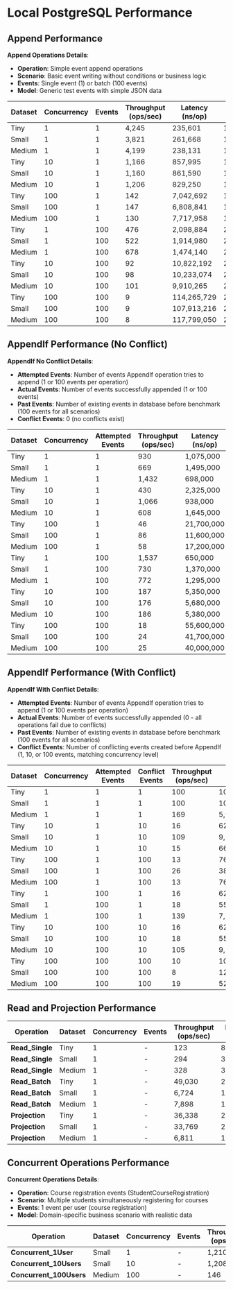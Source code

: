 # Local PostgreSQL Performance

## Append Performance

**Append Operations Details**:
- **Operation**: Simple event append operations
- **Scenario**: Basic event writing without conditions or business logic
- **Events**: Single event (1) or batch (100 events)
- **Model**: Generic test events with simple JSON data

| Dataset | Concurrency | Events | Throughput (ops/sec) | Latency (ns/op) | Memory (B/op) | Allocations |
|---------|-------------|--------|---------------------|-----------------|---------------|-------------|
| Tiny | 1 | 1 | 4,245 | 235,601 | 1,884 | 56 |
| Small | 1 | 1 | 3,821 | 261,668 | 1,888 | 56 |
| Medium | 1 | 1 | 4,199 | 238,131 | 1,882 | 56 |
| Tiny | 10 | 1 | 1,166 | 857,995 | 17,559 | 523 |
| Small | 10 | 1 | 1,160 | 861,590 | 17,554 | 523 |
| Medium | 10 | 1 | 1,206 | 829,250 | 17,548 | 523 |
| Tiny | 100 | 1 | 142 | 7,042,692 | 183,156 | 5,285 |
| Small | 100 | 1 | 147 | 6,808,841 | 182,705 | 5,275 |
| Medium | 100 | 1 | 130 | 7,717,958 | 182,656 | 5,277 |
| Tiny | 1 | 100 | 476 | 2,098,884 | 211,665 | 2,054 |
| Small | 1 | 100 | 522 | 1,914,980 | 211,276 | 2,053 |
| Medium | 1 | 100 | 678 | 1,474,140 | 211,359 | 2,053 |
| Tiny | 10 | 100 | 92 | 10,822,192 | 2,097,196 | 20,508 |
| Small | 10 | 100 | 98 | 10,233,074 | 2,095,527 | 20,500 |
| Medium | 10 | 100 | 101 | 9,910,265 | 2,094,603 | 20,491 |
| Tiny | 100 | 100 | 9 | 114,265,729 | 20,965,165 | 205,137 |
| Small | 100 | 100 | 9 | 107,913,216 | 20,962,283 | 205,131 |
| Medium | 100 | 100 | 8 | 117,799,050 | 20,956,685 | 205,081 |

## AppendIf Performance (No Conflict)

**AppendIf No Conflict Details**:
- **Attempted Events**: Number of events AppendIf operation tries to append (1 or 100 events per operation)
- **Actual Events**: Number of events successfully appended (1 or 100 events)
- **Past Events**: Number of existing events in database before benchmark (100 events for all scenarios)
- **Conflict Events**: 0 (no conflicts exist)

| Dataset | Concurrency | Attempted Events | Throughput (ops/sec) | Latency (ns/op) | Memory (B/op) | Allocations |
|---------|-------------|------------------|---------------------|-----------------|---------------|-------------|
| Tiny | 1 | 1 | 930 | 1,075,000 | 4,495 | 95 |
| Small | 1 | 1 | 669 | 1,495,000 | 4,488 | 95 |
| Medium | 1 | 1 | 1,432 | 698,000 | 4,476 | 95 |
| Tiny | 10 | 1 | 430 | 2,325,000 | 43,476 | 919 |
| Small | 10 | 1 | 1,066 | 938,000 | 43,475 | 922 |
| Medium | 10 | 1 | 608 | 1,645,000 | 43,448 | 920 |
| Tiny | 100 | 1 | 46 | 21,700,000 | 443,743 | 9,277 |
| Small | 100 | 1 | 86 | 11,600,000 | 441,366 | 9,265 |
| Medium | 100 | 1 | 58 | 17,200,000 | 441,418 | 9,264 |
| Tiny | 1 | 100 | 1,537 | 650,000 | 215,033 | 2,096 |
| Small | 1 | 100 | 730 | 1,370,000 | 213,939 | 2,093 |
| Medium | 1 | 100 | 772 | 1,295,000 | 213,828 | 2,092 |
| Tiny | 10 | 100 | 187 | 5,350,000 | 2,139,663 | 20,925 |
| Small | 10 | 100 | 176 | 5,680,000 | 2,136,595 | 20,905 |
| Medium | 10 | 100 | 186 | 5,380,000 | 2,135,081 | 20,893 |
| Tiny | 100 | 100 | 18 | 55,600,000 | 21,367,125 | 209,183 |
| Small | 100 | 100 | 24 | 41,700,000 | 21,366,958 | 209,105 |
| Medium | 100 | 100 | 25 | 40,000,000 | 21,361,626 | 209,068 |

## AppendIf Performance (With Conflict)

**AppendIf With Conflict Details**:
- **Attempted Events**: Number of events AppendIf operation tries to append (1 or 100 events per operation)
- **Actual Events**: Number of events successfully appended (0 - all operations fail due to conflicts)
- **Past Events**: Number of existing events in database before benchmark (100 events for all scenarios)
- **Conflict Events**: Number of conflicting events created before AppendIf (1, 10, or 100 events, matching concurrency level)

| Dataset | Concurrency | Attempted Events | Conflict Events | Throughput (ops/sec) | Latency (ns/op) | Memory (B/op) | Allocations |
|---------|-------------|------------------|-----------------|---------------------|-----------------|---------------|-------------|
| Tiny | 1 | 1 | 1 | 100 | 10,000,000 | 5,909 | 144 |
| Small | 1 | 1 | 1 | 100 | 10,000,000 | 5,880 | 144 |
| Medium | 1 | 1 | 1 | 169 | 5,920,000 | 5,870 | 144 |
| Tiny | 10 | 1 | 10 | 16 | 62,500,000 | 57,906 | 1,411 |
| Small | 10 | 1 | 10 | 109 | 9,170,000 | 57,240 | 1,405 |
| Medium | 10 | 1 | 10 | 15 | 66,700,000 | 57,918 | 1,410 |
| Tiny | 100 | 1 | 100 | 13 | 76,900,000 | 585,352 | 14,188 |
| Small | 100 | 1 | 100 | 26 | 38,500,000 | 581,756 | 14,175 |
| Medium | 100 | 1 | 100 | 13 | 76,900,000 | 584,568 | 14,176 |
| Tiny | 1 | 100 | 1 | 16 | 62,500,000 | 213,810 | 2,143 |
| Small | 1 | 100 | 1 | 18 | 55,600,000 | 213,323 | 2,141 |
| Medium | 1 | 100 | 1 | 139 | 7,190,000 | 214,816 | 2,140 |
| Tiny | 10 | 100 | 10 | 16 | 62,500,000 | 2,133,544 | 21,400 |
| Small | 10 | 100 | 10 | 18 | 55,600,000 | 2,132,702 | 21,380 |
| Medium | 10 | 100 | 10 | 105 | 9,520,000 | 2,146,011 | 21,371 |
| Tiny | 100 | 100 | 100 | 10 | 100,000,000 | 21,473,610 | 213,918 |
| Small | 100 | 100 | 100 | 8 | 125,000,000 | 21,465,429 | 213,849 |
| Medium | 100 | 100 | 100 | 19 | 52,600,000 | 21,492,126 | 213,877 |

## Read and Projection Performance

| Operation | Dataset | Concurrency | Events | Throughput (ops/sec) | Latency (ns/op) | Memory (B/op) | Allocations |
|-----------|---------|-------------|--------|---------------------|-----------------|---------------|-------------|
| **Read_Single** | Tiny | 1 | - | 123 | 8,130,000 | 2,106,756 | 253,425 |
| **Read_Single** | Small | 1 | - | 294 | 3,400,000 | 1,024,370 | 131,363 |
| **Read_Single** | Medium | 1 | - | 328 | 3,050,000 | 1,024,348 | 131,363 |
| **Read_Batch** | Tiny | 1 | - | 49,030 | 20,400 | 988 | 21 |
| **Read_Batch** | Small | 1 | - | 6,724 | 148,800 | 989 | 21 |
| **Read_Batch** | Medium | 1 | - | 7,898 | 126,600 | 989 | 21 |
| **Projection** | Tiny | 1 | - | 36,338 | 27,500 | 2,037 | 37 |
| **Projection** | Small | 1 | - | 33,769 | 29,600 | 2,036 | 37 |
| **Projection** | Medium | 1 | - | 6,811 | 146,800 | 2,036 | 37 |

## Concurrent Operations Performance

**Concurrent Operations Details**:
- **Operation**: Course registration events (StudentCourseRegistration)
- **Scenario**: Multiple students simultaneously registering for courses
- **Events**: 1 event per user (course registration)
- **Model**: Domain-specific business scenario with realistic data

| Operation | Dataset | Concurrency | Events | Throughput (ops/sec) | Latency (ns/op) | Memory (B/op) | Allocations |
|-----------|---------|-------------|--------|---------------------|-----------------|---------------|-------------|
| **Concurrent_1User** | Small | 1 | - | 1,210 | 225,217 | 2,537 | 51 |
| **Concurrent_10Users** | Small | 10 | - | 1,208 | 807,331 | 26,033 | 530 |
| **Concurrent_100Users** | Medium | 100 | - | 146 | 6,854,788 | 269,465 | 5,543 |
